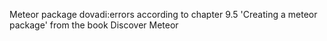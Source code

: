 Meteor package dovadi:errors according to chapter 9.5 'Creating a meteor package' from the book Discover Meteor
